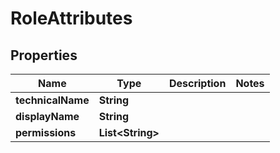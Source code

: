 # RoleAttributes

## Properties
Name | Type | Description | Notes
------------ | ------------- | ------------- | -------------
**technicalName** | **String** |  | 
**displayName** | **String** |  | 
**permissions** | **List&lt;String&gt;** |  | 
